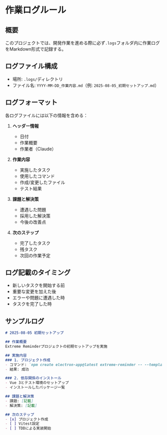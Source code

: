 # 作業ログルール

## 概要
このプロジェクトでは、開発作業を進める際に必ず`.logs`フォルダ内に作業ログをMarkdown形式で記録する。

## ログファイル構成
- 場所: `.logs/`ディレクトリ
- ファイル名: `YYYY-MM-DD_作業内容.md`（例: `2025-08-05_初期セットアップ.md`）

## ログフォーマット
各ログファイルには以下の情報を含める：

1. **ヘッダー情報**
   - 日付
   - 作業概要
   - 作業者（Claude）

2. **作業内容**
   - 実施したタスク
   - 使用したコマンド
   - 作成/変更したファイル
   - テスト結果

3. **課題と解決策**
   - 遭遇した問題
   - 採用した解決策
   - 今後の改善点

4. **次のステップ**
   - 完了したタスク
   - 残タスク
   - 次回の作業予定

## ログ記載のタイミング
- 新しいタスクを開始する前
- 重要な変更を加えた後
- エラーや問題に遭遇した時
- タスクを完了した時

## サンプルログ
```markdown
# 2025-08-05 初期セットアップ

## 作業概要
Extreme Reminderプロジェクトの初期セットアップを実施

## 実施内容
### 1. プロジェクト作成
- コマンド: `npm create electron-app@latest extreme-reminder -- --template=vite-typescript`
- 結果: 成功

### 2. 依存関係のインストール
- Vue 3とテスト環境のセットアップ
- インストールしたパッケージ一覧

## 課題と解決策
- 課題: [記載]
- 解決策: [記載]

## 次のステップ
- [x] プロジェクト作成
- [ ] Vitest設定
- [ ] TDDによる実装開始
```